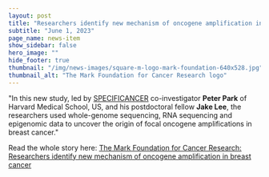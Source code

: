 ```yaml
---
layout: post
title: "Researchers identify new mechanism of oncogene amplification in breast cancer"
subtitle: "June 1, 2023"
page_name: news-item
show_sidebar: false
hero_image: ""
hide_footer: true
thumbnail: "/img/news-images/square-m-logo-mark-foundation-640x528.jpg"
thumbnail_alt: "The Mark Foundation for Cancer Research logo"
---
```


"In this new study, led by [SPECIFICANCER](https://themarkfoundation.org/portfolio/the-specificancer-project/) co-investigator __Peter Park__ of Harvard Medical School, US, and his postdoctoral fellow __Jake Lee__, the researchers used whole-genome sequencing, RNA sequencing and epigenomic data to uncover the origin of focal oncogene amplifications in breast cancer."

Read the whole story here: [The Mark Foundation for Cancer Research: Researchers identify new mechanism of oncogene amplification in breast cancer](https://themarkfoundation.org/blog/researchers-identify-new-mechanism-of-oncogene-amplification-in-breast-cancer/)

